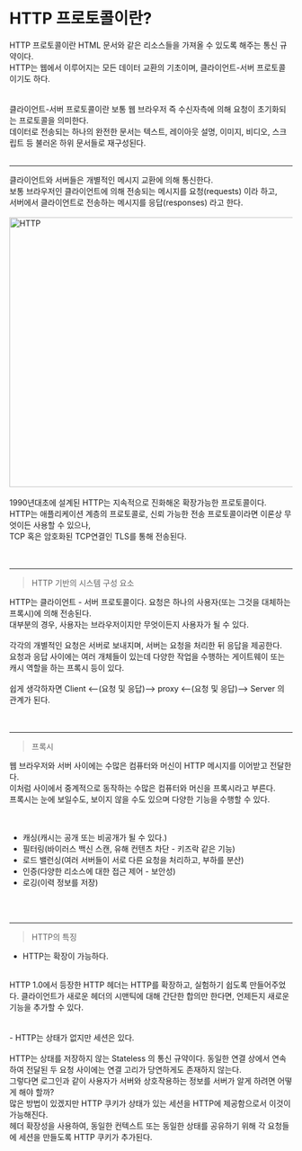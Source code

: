 # HTTP 프로토콜이란?

HTTP 프로토콜이란 HTML 문서와 같은 리소스들을 가져올 수 있도록 해주는 통신 규약이다.<br/>
HTTP는 웹에서 이루어지는 모든 데이터 교환의 기초이며, 클라이언트-서버 프로토콜이기도 하다.<br/>
<br/><br/>
클라이언트-서버 프로토콜이란 보통 웹 브라우저 즉 수신자측에 의해 요청이 초기화되는 프로토콜을 의미한다.<br/>
데이터로 전송되는 하나의 완전한 문서는 텍스트, 레이아웃 설명, 이미지, 비디오, 스크립트 등 불러온 하위 문서들로 재구성된다.<br/>
<br/>

---

클라이언트와 서버들은 개별적인 메시지 교환에 의해 통신한다.<br/>
보통 브라우저인 클라이언트에 의해 전송되는 메시지를 요청(requests) 이라 하고,<br/>
서버에서 클라이언트로 전송하는 메시지를 응답(responses) 라고 한다.<br/>
<br/>
<img src="/basic-concepts/images/HTTP & layers.png" width="600px" height="480px" title="HTTP의 구조" alt="HTTP"></img><br/>
<br/>
1990년대초에 설계된 HTTP는 지속적으로 진화해온 확장가능한 프로토콜이다.<br/>
HTTP는 애플리케이션 계층의 프로토콜로, 신뢰 가능한 전송 프로토콜이라면 이론상 무엇이든 사용할 수 있으나,<br/>
TCP 혹은 암호화된 TCP연결인 TLS를 통해 전송된다.<br/>
<br/><br/>

---

> HTTP 기반의 시스템 구성 요소

HTTP는 클라이언트 - 서버 프로토콜이다. 요청은 하나의 사용자(또는 그것을 대체하는 프록시)에 의해 전송된다.<br/>
대부분의 경우, 사용자는 브라우저이지만 무엇이든지 사용자가 될 수 있다.<br/>
<br/>
각각의 개별적인 요청은 서버로 보내지며, 서버는 요청을 처리한 뒤 응답을 제공한다.<br/>
요청과 응답 사이에는 여러 개체들이 있는데 다양한 작업을 수행하는 게이트웨이 또는 캐시 역할을 하는 프록시 등이 있다.<br/>
<br/>
쉽게 생각하자면 Client <--(요청 및 응답)--> proxy <--(요청 및 응답)--> Server 의 관계가 된다.<br/>
<br/>
<br/>

---

> 프록시

웹 브라우저와 서버 사이에는 수많은 컴퓨터와 머신이 HTTP 메시지를 이어받고 전달한다.<br/>
이처럼 사이에서 중계적으로 동작하는 수많은 컴퓨터와 머신을 프록시라고 부른다.<br/>
프록시는 눈에 보일수도, 보이지 않을 수도 있으며 다양한 기능을 수행할 수 있다.<br/>
<br/><br/>

* 캐싱(캐시는 공개 또는 비공개가 될 수 있다.)<br/>
* 필터링(바이러스 백신 스캔, 유해 컨텐츠 차단 - 키즈락 같은 기능)<br/>
* 로드 밸런싱(여러 서버들이 서로 다른 요청을 처리하고, 부하를 분산)<br/>
* 인증(다양한 리소스에 대한 접근 제어 - 보안성)<br/>
* 로깅(이력 정보를 저장)<br/>
<br/>
<br/>

---

>HTTP의 특징

- HTTP는 확장이 가능하다.<br/>
<br/>
HTTP 1.0에서 등장한 HTTP 헤더는 HTTP를 확장하고, 실험하기 쉽도록 만들어주었다. 클라이언트가 새로운 헤더의 시맨틱에 대해 
간단한 합의만 한다면, 언제든지 새로운 기능을 추가할 수 있다.<br/>
<br/><br/>
- HTTP는 상태가 없지만 세션은 있다.<br/>
<br/>
HTTP는 상태를 저장하지 않는 Stateless 의 통신 규약이다. 동일한 연결 상에서 연속하여 전달된 두 요청 사이에는 연결 고리가 
당연하게도 존재하지 않는다.<br/>
그렇다면 로그인과 같이 사용자가 서버와 상호작용하는 정보를 서버가 알게 하려면 어떻게 해야 할까?<br/>
많은 방법이 있겠지만 HTTP 쿠키가 상태가 있는 세션을 HTTP에 제공함으로서 이것이 가능해진다.<br/>
헤더 확장성을 사용하여, 동일한 컨텍스트 또는 동일한 상태를 공유하기 위해 각 요청들에 세션을 만들도록 HTTP 쿠키가 추가된다.<br/>
<br/>
<br/>


